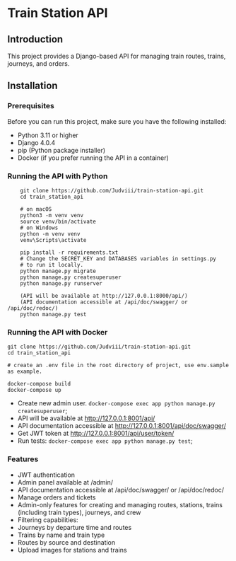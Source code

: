 # Train Station API

## Introduction

This project provides a Django-based API for managing train routes, trains, journeys, and orders.

## Installation

### Prerequisites

Before you can run this project, make sure you have the following installed:

- Python 3.11 or higher
- Django 4.0.4
- pip (Python package installer)
- Docker (if you prefer running the API in a container)

### Running the API with Python
```shell
    git clone https://github.com/Judviii/train-station-api.git
    cd train_station_api
    
    # on macOS
    python3 -m venv venv
    source venv/bin/activate
    # on Windows
    python -m venv venv
    venv\Scripts\activate
    
    pip install -r requirements.txt
    # Change the SECRET_KEY and DATABASES variables in settings.py 
    # to run it locally.
    python manage.py migrate
    python manage.py createsuperuser
    python manage.py runserver
   
    (API will be available at http://127.0.0.1:8000/api/)
    (API documentation accessible at /api/doc/swagger/ or /api/doc/redoc/)
    python manage.py test
```

### Running the API with Docker
```shell
git clone https://github.com/Judviii/train-station-api.git
cd train_station_api

# create an .env file in the root directory of project, use env.sample as example.

docker-compose build
docker-compose up
```
- Create new admin user. `docker-compose exec app python manage.py createsuperuser`;
- API will be available at http://127.0.0.1:8001/api/
- API documentation accessible at http://127.0.0.1:8001/api/doc/swagger/
- Get JWT token at http://127.0.0.1:8001/api/user/token/
- Run tests: `docker-compose exec app python manage.py test`;

### Features

- JWT authentication
- Admin panel available at /admin/
- API documentation accessible at /api/doc/swagger/ or /api/doc/redoc/
- Manage orders and tickets
- Admin-only features for creating and managing routes, stations, trains (including train types), journeys, and crew
- Filtering capabilities:
- Journeys by departure time and routes
- Trains by name and train type
- Routes by source and destination
- Upload images for stations and trains
